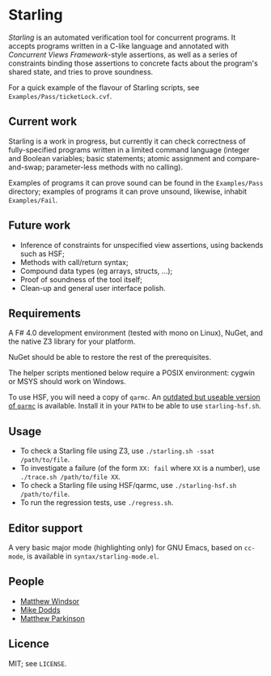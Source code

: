 # Starling

_Starling_ is an automated verification tool for concurrent programs.
It accepts programs written in a C-like language and annotated with
_Concurrent Views Framework_-style assertions, as well as a series
of constraints binding those assertions to concrete facts about the
program's shared state, and tries to prove soundness.

For a quick example of the flavour of Starling scripts, see
`Examples/Pass/ticketLock.cvf`.

## Current work

Starling is a work in progress, but currently it can check
correctness of fully-specified programs written in a limited command
language (integer and Boolean variables; basic statements; atomic
assignment and compare-and-swap; parameter-less methods with no
calling).

Examples of programs it can prove sound can be found in the
`Examples/Pass` directory; examples of programs it can prove unsound,
likewise, inhabit `Examples/Fail`.

## Future work

* Inference of constraints for unspecified view assertions, using
  backends such as HSF;
* Methods with call/return syntax;
* Compound data types (eg arrays, structs, ...);
* Proof of soundness of the tool itself;
* Clean-up and general user interface polish.

## Requirements

A F# 4.0 development environment (tested with mono on Linux),
NuGet, and the native Z3 library for your platform.

NuGet should be able to restore the rest of the prerequisites.

The helper scripts mentioned below require a POSIX environment:
cygwin or MSYS should work on Windows.

To use HSF, you will need a copy of `qarmc`.  An [outdated but
useable version of `qarmc`](https://www7.in.tum.de/~popeea/research/synthesis/)
is available.  Install it in your `PATH` to be able to use
`starling-hsf.sh`.

## Usage

* To check a Starling file using Z3, use `./starling.sh -ssat /path/to/file`.
* To investigate a failure (of the form `XX: fail` where `XX` is a number),
  use `./trace.sh /path/to/file XX`.
* To check a Starling file using HSF/qarmc, use `./starling-hsf.sh /path/to/file`.
* To run the regression tests, use `./regress.sh`.

## Editor support

A very basic major mode (highlighting only) for GNU Emacs, based on `cc-mode`,
is available in `syntax/starling-mode.el`.

## People

* [Matthew Windsor](https://www-users.cs.york.ac.uk/~mbw500/)
* [Mike Dodds](https://www-users.cs.york.ac.uk/~miked/)
* [Matthew Parkinson](http://research.microsoft.com/en-us/people/mattpark/) 

## Licence

MIT; see `LICENSE`.

